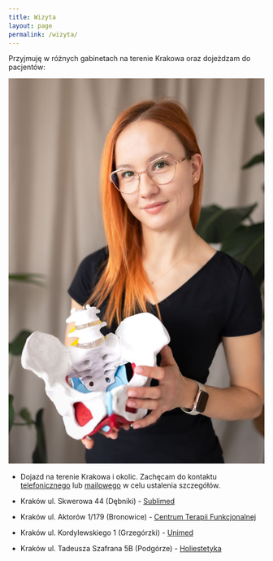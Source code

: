 ```yaml
---
title: Wizyta
layout: page
permalink: /wizyta/
---
```


Przyjmuję w różnych gabinetach na terenie Krakowa oraz dojeżdzam do pacjentów:

![](/images/wizyta.jpg)

- Dojazd na terenie Krakowa i okolic. Zachęcam do kontaktu [telefonicznego](tel:+48501288448)
  lub [mailowego](mailto:gosia.radzyminska@gmail.com) w celu ustalenia szczegółów.

- Kraków ul. Skwerowa 44 (Dębniki) - [Sublimed](https://www.sublimed.pl/)

- Kraków ul. Aktorów 1/179 (Bronowice) - [Centrum Terapii Funkcjonalnej](https://ctfmed.pl/)

- Kraków ul. Kordylewskiego 1 (Grzegórzki) - [Unimed](https://www.unimed-nzoz.pl/)

- Kraków ul. Tadeusza Szafrana 5B (Podgórze) - [Holiestetyka](https://booksy.com/pl-pl/168253_holiestetyka_fizjoterapia_8820_krakow#ba_s=seo)
